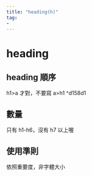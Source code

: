 ```yaml
---
title: "heading(h)"
tag: 
- 
---
```

# heading
## heading 順序
h1>a 才對，不要寫 a>h1 ^d158d1

## 數量
只有 h1-h6，沒有 h7 以上喔

## 使用準則
依照重要度，非字體大小